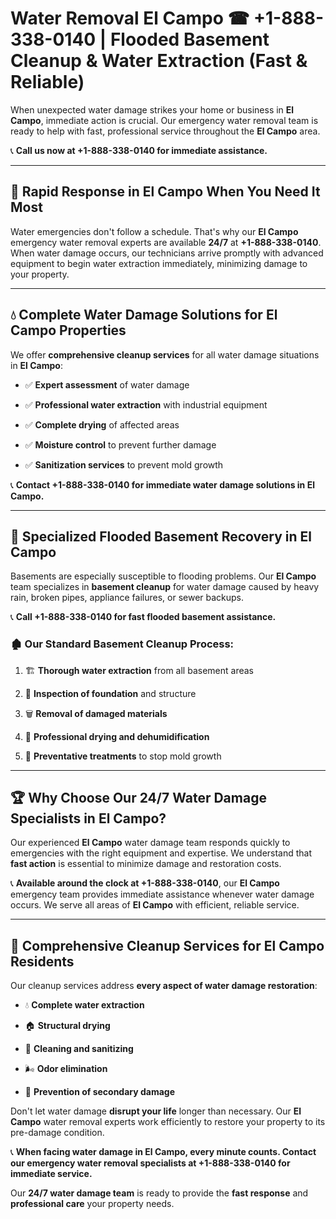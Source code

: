 # Water Removal El Campo ☎ +1-888-338-0140 | Flooded Basement Cleanup & Water Extraction (Fast & Reliable)

When unexpected water damage strikes your home or business in **El Campo**, immediate action is crucial. Our emergency water removal team is ready to help with fast, professional service throughout the **El Campo** area. 

📞 **Call us now at +1-888-338-0140 for immediate assistance.**
---
## 🚀 Rapid Response in El Campo When You Need It Most
Water emergencies don't follow a schedule. That's why our **El Campo** emergency water removal experts are available **24/7** at **+1-888-338-0140**. When water damage occurs, our technicians arrive promptly with advanced equipment to begin water extraction immediately, minimizing damage to your property.
---
## 💧 Complete Water Damage Solutions for El Campo Properties
We offer **comprehensive cleanup services** for all water damage situations in **El Campo**:
- ✅ **Expert assessment** of water damage  
- ✅ **Professional water extraction** with industrial equipment  
- ✅ **Complete drying** of affected areas  
- ✅ **Moisture control** to prevent further damage  
- ✅ **Sanitization services** to prevent mold growth  
📞 **Contact +1-888-338-0140 for immediate water damage solutions in El Campo.**
---
## 🌊 Specialized Flooded Basement Recovery in El Campo
Basements are especially susceptible to flooding problems. Our **El Campo** team specializes in **basement cleanup** for water damage caused by heavy rain, broken pipes, appliance failures, or sewer backups. 
📞 **Call +1-888-338-0140 for fast flooded basement assistance.**
### 🏚️ Our Standard Basement Cleanup Process:
1. 🏗️ **Thorough water extraction** from all basement areas  
2. 🔎 **Inspection of foundation** and structure  
3. 🗑️ **Removal of damaged materials**  
4. 💨 **Professional drying and dehumidification**  
5. 🚫 **Preventative treatments** to stop mold growth  
---
## 🏆 Why Choose Our 24/7 Water Damage Specialists in El Campo?
Our experienced **El Campo** water damage team responds quickly to emergencies with the right equipment and expertise. We understand that **fast action** is essential to minimize damage and restoration costs.
📞 **Available around the clock at +1-888-338-0140**, our **El Campo** emergency team provides immediate assistance whenever water damage occurs. We serve all areas of **El Campo** with efficient, reliable service.
---
## 🧹 Comprehensive Cleanup Services for El Campo Residents
Our cleanup services address **every aspect of water damage restoration**:
- 💧 **Complete water extraction**  
- 🏠 **Structural drying**  
- 🧼 **Cleaning and sanitizing**  
- 🌬️ **Odor elimination**  
- 🚫 **Prevention of secondary damage**  
Don't let water damage **disrupt your life** longer than necessary. Our **El Campo** water removal experts work efficiently to restore your property to its pre-damage condition.
📞 **When facing water damage in El Campo, every minute counts. Contact our emergency water removal specialists at +1-888-338-0140 for immediate service.**
Our **24/7 water damage team** is ready to provide the **fast response** and **professional care** your property needs.

